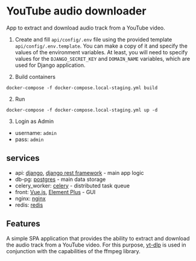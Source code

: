 # YouTube audio downloader
App to extract and download audio track from a YouTube video.

1. Create and fill `api/config/.env` file using the provided template `api/config/.env.template`. You can make a copy of it and specify the values of the environment variables. At least, you will need to specify values for the `DJANGO_SECRET_KEY` and `DOMAIN_NAME` variables, which are used for Django application.

2. Build containers
  ```
  docker-compose -f docker-compose.local-staging.yml build
  ```
2. Run
  ```
  docker-compose -f docker-compose.local-staging.yml up -d
  ```
3. Login as Admin
- username: `admin`
- pass: `admin`

## services
- api: [django](https://www.djangoproject.com/), [django rest framework](https://www.django-rest-framework.org/) - main app logic
- db-pg: [postgres](https://www.postgresql.org/) - main data storage
- celery_worker: [celery](https://docs.celeryq.dev/en/stable/) - distributed task queue
- front: [Vue.js](https://vuejs.org/), [Element Plus](https://element-plus.org/) - GUI
- nginx: [nginx](https://nginx.org/ru/)
- redis: [redis](https://redis.io/)

## Features
A simple SPA application that provides the ability to extract and download the audio track from a YouTube video. For this purpose, [yt-dlp](https://github.com/yt-dlp/yt-dlp) is used in conjunction with the capabilities of the ffmpeg library.
